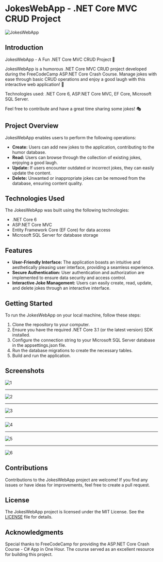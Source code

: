 # JokesWebApp - .NET Core MVC CRUD Project

![JokesWebApp](url_to_jokes_web_app_screenshot)

## Introduction

JokesWebApp - A Fun .NET Core MVC CRUD Project 🎉

JokesWebApp is a humorous .NET Core MVC CRUD project developed during the FreeCodeCamp ASP.NET Core Crash Course. Manage jokes with ease through basic CRUD operations and enjoy a good laugh with this interactive web application! 🤣

Technologies used: .NET Core 6, ASP.NET Core MVC, EF Core, Microsoft SQL Server.

Feel free to contribute and have a great time sharing some jokes! 🎭

## Project Overview

JokesWebApp enables users to perform the following operations:

- **Create:** Users can add new jokes to the application, contributing to the humor database.
- **Read:** Users can browse through the collection of existing jokes, enjoying a good laugh.
- **Update:** If users encounter outdated or incorrect jokes, they can easily update the content.
- **Delete:** Unwanted or inappropriate jokes can be removed from the database, ensuring content quality.

## Technologies Used

The JokesWebApp was built using the following technologies:

- .NET Core 6
- ASP.NET Core MVC
- Entity Framework Core (EF Core) for data access
- Microsoft SQL Server for database storage

## Features

- **User-Friendly Interface:** The application boasts an intuitive and aesthetically pleasing user interface, providing a seamless experience.
- **Secure Authentication:** User authentication and authorization are implemented to ensure data security and access control.
- **Interactive Joke Management:** Users can easily create, read, update, and delete jokes through an interactive interface.

## Getting Started

To run the JokesWebApp on your local machine, follow these steps:

1. Clone the repository to your computer.
2. Ensure you have the required .NET Core 3.1 (or the latest version) SDK installed.
3. Configure the connection string to your Microsoft SQL Server database in the appsettings.json file.
4. Run the database migrations to create the necessary tables.
5. Build and run the application.

## Screenshots
![1](https://github.com/Olcaytp/.NETCore-MVC-JokesWebApp/assets/85984966/3c733a51-d25e-49d6-b193-585acf688894)
*******************************************************************************************************************************************************************************
![2](https://github.com/Olcaytp/.NETCore-MVC-JokesWebApp/assets/85984966/d7a2b192-5d1c-4a89-8ed0-86b1cae54fde)
*******************************************************************************************************************************************************************************
![3](https://github.com/Olcaytp/.NETCore-MVC-JokesWebApp/assets/85984966/16202535-6d68-4129-8234-bebc5c052b72)
*******************************************************************************************************************************************************************************
![4](https://github.com/Olcaytp/.NETCore-MVC-JokesWebApp/assets/85984966/87eb30c4-eb02-427f-86f3-fa05f5f0e7d4)
*******************************************************************************************************************************************************************************
![5](https://github.com/Olcaytp/.NETCore-MVC-JokesWebApp/assets/85984966/5d5b47bd-9c45-40f6-b5ce-013fbe5fe68c)
*******************************************************************************************************************************************************************************
![6](https://github.com/Olcaytp/.NETCore-MVC-JokesWebApp/assets/85984966/73150e88-52bd-4338-b20e-5f94b00f2173)


## Contributions

Contributions to the JokesWebApp project are welcome! If you find any issues or have ideas for improvements, feel free to create a pull request.

## License

The JokesWebApp project is licensed under the MIT License. See the [LICENSE](LICENSE) file for details.

## Acknowledgments

Special thanks to FreeCodeCamp for providing the ASP.NET Core Crash Course - C# App in One Hour. The course served as an excellent resource for building this project.
